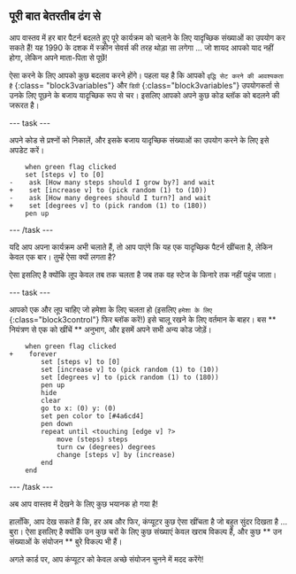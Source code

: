 ## पूरी बात बेतरतीब ढंग से

आप वास्तव में हर बार पैटर्न बदलते हुए पूरे कार्यक्रम को चलाने के लिए यादृच्छिक संख्याओं का उपयोग कर सकते हैं! यह 1990 के दशक में स्क्रीन सेवर्स की तरह थोड़ा सा लगेगा ... जो शायद आपको याद नहीं होगा, लेकिन अपने माता-पिता से पूछें!

ऐसा करने के लिए आपको कुछ बदलाव करने होंगे। पहला यह है कि आपको ` वृद्धि सेट करने की आवश्यकता है ` {:class= "block3variables"} और ` डिग्री ` {:class="block3variables"} उपयोगकर्ता से उनके लिए पूछने के बजाय यादृच्छिक रूप से चर। इसलिए आपको अपने कुछ कोड ब्लॉक को बदलने की जरूरत है।

\--- task \---

अपने कोड से प्रश्नों को निकालें, और इसके बजाय यादृच्छिक संख्याओं का उपयोग करने के लिए इसे अपडेट करें।

```blocks3
    when green flag clicked
    set [steps v] to [0]
-    ask [How many steps should I grow by?] and wait
+    set [increase v] to (pick random (1) to (10))
-    ask [How many degrees should I turn?] and wait
+    set [degrees v] to (pick random (1) to (180))
    pen up
```

\--- /task \---

यदि आप अपना कार्यक्रम अभी चलाते हैं, तो आप पाएंगे कि यह एक यादृच्छिक पैटर्न खींचता है, लेकिन केवल एक बार। तुम्हें ऐसा क्यों लगता है?

ऐसा इसलिए है क्योंकि लूप केवल तब तक चलता है जब तक वह स्टेज के किनारे तक नहीं पहुंच जाता।

\--- task \---

आपको एक और लूप चाहिए जो हमेशा के लिए चलता हो (इसलिए ` हमेशा के लिए ` {:class="block3control"} फिर ब्लॉक करें!) इसे चालू रखने के लिए वर्तमान के बाहर। बस ** नियंत्रण से एक को खींचें ** अनुभाग, और इसमें अपने सभी अन्य कोड जोड़ें।

```blocks3
    when green flag clicked
+    forever 
        set [steps v] to [0]
        set [increase v] to (pick random (1) to (10))
        set [degrees v] to (pick random (1) to (180))
        pen up
        hide
        clear
        go to x: (0) y: (0)
        set pen color to [#4a6cd4]
        pen down
        repeat until <touching [edge v] ?> 
            move (steps) steps
            turn cw (degrees) degrees
            change [steps v] by (increase)
        end
    end
```

\--- /task \---

अब आप वास्तव में देखने के लिए कुछ भयानक हो गया है!

हालाँकि, आप देख सकते हैं कि, हर अब और फिर, कंप्यूटर कुछ ऐसा खींचता है जो बहुत सुंदर दिखता है ... बुरा। ऐसा इसलिए है क्योंकि उन कुछ चरों के लिए कुछ संख्याएं केवल खराब विकल्प हैं, और कुछ ** उन संख्याओं के संयोजन ** बुरे विकल्प भी हैं।

अगले कार्ड पर, आप कंप्यूटर को केवल अच्छे संयोजन चुनने में मदद करेंगे!